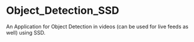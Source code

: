 # Object_Detection_SSD
An Application for Object Detection in videos (can be used for live feeds as well) using SSD.
